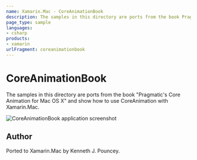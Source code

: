 ```yaml
---
name: Xamarin.Mac - CoreAnimationBook
description: The samples in this directory are ports from the book Pragmatic's Core Animation for Mac OS X and show how to use CoreAnimation with Xamarin.Mac.
page_type: sample
languages:
- csharp
products:
- xamarin
urlFragment: coreanimationbook
---
```

# CoreAnimationBook

The samples in this directory are ports from the book "Pragmatic's Core Animation for Mac OS X" and show how to use CoreAnimation with Xamarin.Mac.

![CoreAnimationBook application screenshot](Screenshots/1.png "CoreAnimationBook application screenshot")

## Author 

Ported to Xamarin.Mac by Kenneth J. Pouncey.